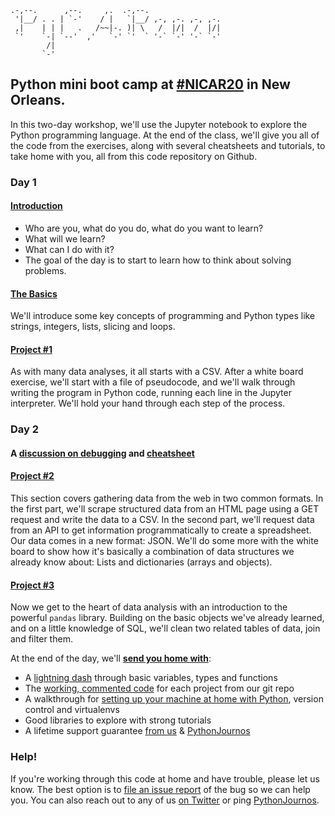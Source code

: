 ```
.-,--.      ,--.     ,.  .-,--.
 '|__/ . . | `-'    / |   `|__/ ,-, ,-. ,-, ,-.
 ,|    | | |   .   /~~|-. )| \   /  |/|  /  |/|
 `'    `-| `--'  ,'   `-' `'  ` '-` `-' '-` `-'
        /|
       `-'
```

## Python mini boot camp at [#NICAR20](https://www.ire.org/events-and-training/conferences/nicar-2020/) in New Orleans.

In this two-day workshop, we'll use the Jupyter notebook to explore the Python programming language. At the end of the class, we'll give you all of the code from the exercises, along with several cheatsheets and tutorials, to take home with you, all from this code repository on Github.

### Day 1
#### [Introduction](https://ireapps.github.io/pycar/pycar_intro.html)

* Who are you, what do you do, what do you want to learn?
* What will we learn?
* What can I do with it?
* The goal of the day is to start to learn how to think about solving problems.

#### [The Basics](https://github.com/ireapps/pycar/tree/master/basics)
We'll introduce some key concepts of programming and Python types like strings, integers, lists, slicing and loops.

#### [Project #1](https://github.com/ireapps/pycar/tree/master/project1)
As with many data analyses, it all starts with a CSV. After a white board exercise, we'll start with a file of pseudocode, and we'll walk through writing the program in Python code, running each line in the Jupyter interpreter. We'll hold your hand through each step of the process.

### Day 2
#### A [discussion on debugging](https://docs.google.com/presentation/d/e/2PACX-1vTCwzQnH0Ps8xmqnxGBYayCyas8-53qJyo-yjIy5qy4P2xUOA-kiAOQCNTiCzRBVX7TxeBabx1pvpBQ/pub?start=false&loop=false&delayms=3000) and [cheatsheet](https://github.com/ireapps/pycar/tree/master/debug/DebugginginPython.pdf)

#### [Project #2](https://github.com/ireapps/pycar/tree/master/project2)
This section covers gathering data from the web in two common formats.
In the first part, we'll scrape structured data from an HTML page using a GET request and write the data to a CSV. In the second part, we'll request data from an API to get information programmatically to create a spreadsheet. Our data comes in a new format: JSON. We'll do some more with the white board to show how it's basically a combination of data structures we already know about: Lists and dictionaries (arrays and objects).

#### [Project #3](https://github.com/ireapps/pycar/tree/master/project3)
Now we get to the heart of data analysis with an introduction to the powerful `pandas` library. Building on the basic objects we've already learned, and on a little knowledge of SQL, we'll clean two related tables of data, join and filter them.

At the end of the day, we'll __[send you home with](takehome/README.md)__:

* A [lightning dash](https://github.com/ireapps/pycar/tree/master/takehome/PyCAR_basics_takehome_notebook_complete.ipynb) through basic variables, types and functions
* The [working, commented code](https://github.com/ireapps/pycar/tree/master/completed) for each project from our git repo
* A walkthrough for [setting up your machine at home with Python](https://github.com/thejqs/pycar/blob/master/takehome/Installing%20Python%20The%20IRE%20Way%E2%84%A2.pdf), version control and virtualenvs
* Good libraries to explore with strong tutorials
* A lifetime support guarantee [from us](CONTRIBUTORS.md) & [PythonJournos](https://groups.google.com/forum/#!forum/PythonJournos)

### Help!
If you're working through this code at home and have trouble, please let us know.
The best option is to [file an issue report](https://github.com/ireapps/pycar/issues?q=is%3Aopen+is%3Aissue) of the bug so we can help you.
You can also reach out to any of us [on Twitter](https://github.com/ireapps/pycar/blob/master/CONTRIBUTORS.md) or ping [PythonJournos](https://groups.google.com/forum/#!forum/PythonJournos).
